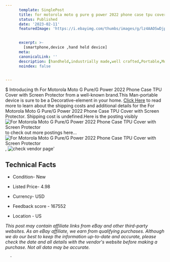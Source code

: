 ```yaml
---
      template: SinglePost
      title: for motorola moto g pure g power 2022 phone case tpu cover with screen protector
      status: Published
      date: '2023-02-11'
      featuredImage: 'https://i.ebayimg.com/thumbs/images/g/lz4AAOSwDjpij1qk/s-l225.jpg'
       

      excerpt: >-
        [smartphone,device ,hand held device]
      meta:
      canonicalLink: ''
      description: [handheld,industrially made,well crafted,Portable,Mobile,Compact,Convenient,Lightweight,Maneuverable,Man-portable,Miniature,Carriable,Hand-held,Light,Holdable,Transportable,Mobile device,Pocket-sized,On-the-go,Wireless,Cordless,Compact size,Convenient size, smartphone,device ,hand held device]
      noindex: false
      

---
```

$
      Introducing th For Motorola Moto G Pure/G Power 2022 Phone Case TPU Cover with Screen Protector from a well-known brand.This Man-portable device  is sure to be a Decorative-element in your home. [Click Here](https://www.ebay.com/itm/204181131486?hash=item2f8a24d0de%3Ag%3Alz4AAOSwDjpij1qk&mkevt=1&mkcid=1&mkrid=711-53200-19255-0&campid=%253CePNCampaignId%253E&customid=%253CreferenceId%253E&toolid=10049) to read more to learn about the shipping costs and additional details for the For Motorola Moto G Pure/G Power 2022 Phone Case TPU Cover with Screen Protector. Shipping cost is undefined.Here is the posting visibly ![For Motorola Moto G Pure/G Power 2022 Phone Case TPU Cover with Screen Protector](https://i.ebayimg.com/thumbs/images/g/lz4AAOSwDjpij1qk/s-l225.jpg) to check out more postings here... ![For Motorola Moto G Pure/G Power 2022 Phone Case TPU Cover with Screen Protector](https://i.ebayimg.com/images/g/lz4AAOSwDjpij1qk/s-l1600.jpg), ![check vendor page](https://origin-galleryplus.ebayimg.com/ws/web/204181131486_2_0_1/225x225.jpg,https://origin-galleryplus.ebayimg.com/ws/web/204181131486_3_0_1/225x225.jpg,https://origin-galleryplus.ebayimg.com/ws/web/204181131486_4_0_1/225x225.jpg,https://origin-galleryplus.ebayimg.com/ws/web/204181131486_5_0_1/225x225.jpg,https://origin-galleryplus.ebayimg.com/ws/web/204181131486_6_0_1/225x225.jpg,https://origin-galleryplus.ebayimg.com/ws/web/204181131486_7_0_1/225x225.jpg,https://origin-galleryplus.ebayimg.com/ws/web/204181131486_8_0_1/225x225.jpg,https://origin-galleryplus.ebayimg.com/ws/web/204181131486_9_0_1/225x225.jpg,https://origin-galleryplus.ebayimg.com/ws/web/204181131486_10_0_1/225x225.jpg,https://origin-galleryplus.ebayimg.com/ws/web/204181131486_11_0_1/225x225.jpg,https://origin-galleryplus.ebayimg.com/ws/web/204181131486_12_0_1/225x225.jpg)'

      

 ## Technical Facts 



     
      

 - Condition- New 


      

 - Listed Price- 4.98 


      

 - Currency- USD 


      

 - Feedback score - 167552 


      

 - Location - US 


      
      

 *_This post may contain affiliate links from eBay and other third-party websites. As an eBay affiliate, we earn from qualifying purchases. Although we do our best to keep the information up-to-date and accurate, please check the date and all details with the vendor's website before making a purchase. Not all data may be accurate._*




      -
